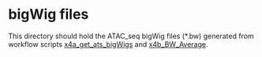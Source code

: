 # bigWig files

This directory should hold the ATAC\_seq bigWig files (\*.bw) generated from workflow scripts [x4a_get_ats_bigWigs](../x4a_get_ats_bigWigs) and [x4b_BW_Average](../x4b_BW_Average).

